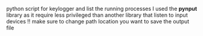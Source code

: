 python script for keylogger and list the running processes 
I used the **pynput** library as it require less privileged than another library that listen to input devices
!! make sure to change path location  you want to save the output file
